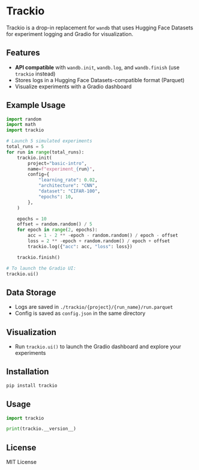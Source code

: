 # Trackio

Trackio is a drop-in replacement for `wandb` that uses Hugging Face Datasets for experiment logging and Gradio for visualization.

## Features
- **API compatible** with `wandb.init`, `wandb.log`, and `wandb.finish` (use `trackio` instead)
- Stores logs in a Hugging Face Datasets-compatible format (Parquet)
- Visualize experiments with a Gradio dashboard

## Example Usage
```python
import random
import math
import trackio

# Launch 5 simulated experiments
total_runs = 5
for run in range(total_runs):
    trackio.init(
        project="basic-intro",
        name=f"experiment_{run}",
        config={
            "learning_rate": 0.02,
            "architecture": "CNN",
            "dataset": "CIFAR-100",
            "epochs": 10,
        },
    )

    epochs = 10
    offset = random.random() / 5
    for epoch in range(2, epochs):
        acc = 1 - 2 ** -epoch - random.random() / epoch - offset
        loss = 2 ** -epoch + random.random() / epoch + offset
        trackio.log({"acc": acc, "loss": loss})

    trackio.finish()

# To launch the Gradio UI:
trackio.ui()
```

## Data Storage
- Logs are saved in `./trackio/{project}/{run_name}/run.parquet`
- Config is saved as `config.json` in the same directory

## Visualization
- Run `trackio.ui()` to launch the Gradio dashboard and explore your experiments

## Installation

```bash
pip install trackio
```

## Usage

```python
import trackio

print(trackio.__version__)
```

## License

MIT License 